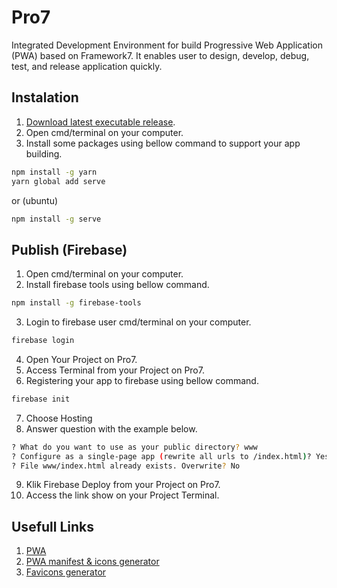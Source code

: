 # Pro7
Integrated Development Environment for build Progressive Web Application (PWA) based on Framework7. It enables user to design, develop, debug, test, and release application quickly.

## Instalation
1. [Download latest executable release](https://github.com/NowDB/Pro7/releases).
2. Open cmd/terminal on your computer.
3. Install some packages using bellow command to support your app building.
```sh
npm install -g yarn
yarn global add serve
```
or (ubuntu)
```sh
npm install -g serve
```

## Publish (Firebase)
1. Open cmd/terminal on your computer.
2. Install firebase tools using bellow command.
```sh
npm install -g firebase-tools
```
3. Login to firebase user cmd/terminal on your computer.
```sh
firebase login
```
4. Open Your Project on Pro7.
5. Access Terminal from your Project on Pro7.
6. Registering your app to firebase using bellow command.
```sh
firebase init
```
7. Choose Hosting
8. Answer question with the example below.
```sh
? What do you want to use as your public directory? www
? Configure as a single-page app (rewrite all urls to /index.html)? Yes
? File www/index.html already exists. Overwrite? No
```
9. Klik Firebase Deploy from your Project on Pro7.
10. Access the link show on your Project Terminal.

## Usefull Links
1. [PWA](https://web.dev/progressive-web-apps/)
2. [PWA manifest & icons generator](https://app-manifest.firebaseapp.com/)
3. [Favicons generator](https://www.favicon-generator.org/)